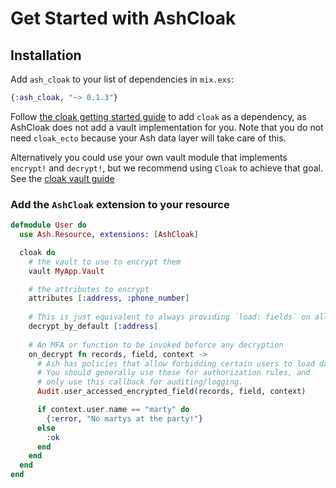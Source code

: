 # Get Started with AshCloak

## Installation

Add `ash_cloak` to your list of dependencies in `mix.exs`:

```elixir
{:ash_cloak, "~> 0.1.3"}
```

Follow [the cloak getting started guide](https://hexdocs.pm/cloak/readme.html) to add `cloak` as a dependency, as AshCloak does not add a vault implementation for you. Note that you do not need `cloak_ecto` because your Ash data layer will take care of this.

Alternatively you could use your own vault module that implements `encrypt!` and `decrypt!`, but we recommend using `Cloak` to achieve that goal. See the [cloak vault guide](https://hexdocs.pm/cloak/install.html#create-a-vault)

### Add the `AshCloak` extension to your resource

```elixir
defmodule User do
  use Ash.Resource, extensions: [AshCloak]

  cloak do
    # the vault to use to encrypt them
    vault MyApp.Vault

    # the attributes to encrypt
    attributes [:address, :phone_number]
    
    # This is just equivalent to always providing `load: fields` on all calls
    decrypt_by_default [:address]
    
    # An MFA or function to be invoked beforce any decryption
    on_decrypt fn records, field, context ->
      # Ash has policies that allow forbidding certain users to load data.
      # You should generally use those for authorization rules, and
      # only use this callback for auditing/logging.
      Audit.user_accessed_encrypted_field(records, field, context)

      if context.user.name == "marty" do
        {:error, "No martys at the party!"}
      else
        :ok
      end
    end
  end
end
```
